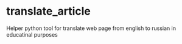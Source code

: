 # translate_article
Helper python tool for translate web page from english to russian in educatinal purposes
